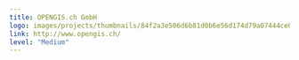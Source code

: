 ```yaml
---
title: OPENGIS.ch GmbH
logo: images/projects/thumbnails/84f2a3e506d6b81d0b6e56d174d79a07444ce0be.png.150x50_q85.png
link: http://www.opengis.ch/
level: "Medium"
---
```

